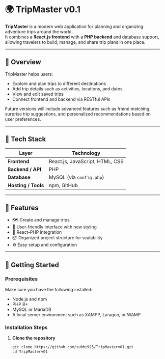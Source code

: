 # 🌍 TripMaster v0.1

**TripMaster** is a modern web application for planning and organizing adventure trips around the world.  
It combines a **React.js frontend** with a **PHP backend** and database support, allowing travelers to build, manage, and share trip plans in one place.

---

## 🧠 Overview

TripMaster helps users:
- Explore and plan trips to different destinations  
- Add trip details such as activities, locations, and dates  
- View and edit saved trips  
- Connect frontend and backend via RESTful APIs  

Future versions will include advanced features such as friend matching, surprise trip suggestions, and personalized recommendations based on user preferences.

---

## 🧰 Tech Stack

| Layer | Technology |
|-------|-------------|
| **Frontend** | React.js, JavaScript, HTML, CSS |
| **Backend / API** | PHP |
| **Database** | MySQL (via `config.php`) |
| **Hosting / Tools** | npm, GitHub |

---

## 🚀 Features

- 🗺️ Create and manage trips  
- 🎨 User-friendly interface with new styling  
- 🔗 React–PHP integration  
- 📦 Organized project structure for scalability  
- ⚙️ Easy setup and configuration  

---

## 🔧 Getting Started

### Prerequisites

Make sure you have the following installed:
- Node.js and npm  
- PHP 8+  
- MySQL or MariaDB  
- A local server environment such as XAMPP, Laragon, or WAMP  

### Installation Steps

1. **Clone the repository**
   ```bash
   git clone https://github.com/subhi925/TripMasterv01.git
   cd TripMasterv01
